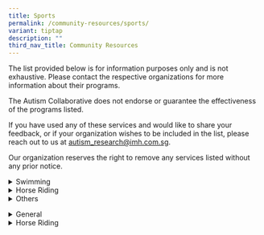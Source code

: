 ```yaml
---
title: Sports
permalink: /community-resources/sports/
variant: tiptap
description: ""
third_nav_title: Community Resources
---
```

<p>The list provided below is for information purposes only and is not exhaustive.
Please contact the respective organizations for more information about
their programs.</p>
<p>The Autism Collaborative does not endorse or guarantee the effectiveness
of the programs listed.</p>
<p>If you have used any of these services and would like to share your feedback,
or if your organization wishes to be included in the list, please reach
out to us at <a href="mailto:autism_research@imh.com.sg" rel="noopener noreferrer nofollow" target="_blank">autism_research@imh.com.sg</a>.</p>
<p>Our organization reserves the right to remove any services listed without
any prior notice.</p>
<div data-type="detailGroup" class="isomer-accordion-group isomer-accordion isomer-accordion-white">
<details class="isomer-details">
<summary>Swimming</summary>
<div data-type="detailsContent" class="isomer-details-content">
<table style="minWidth: 50px">
<colgroup>
<col>
<col>
</colgroup>
<tbody>
<tr>
<th rowspan="1" colspan="1">
<p>Organization</p>
</th>
<th rowspan="1" colspan="1">
<p>Program Information</p>
</th>
</tr>
<tr>
<td rowspan="1" colspan="1">
<p><a href="https://swishswimming.com/" rel="noopener nofollow" target="_blank">Swish Swimming</a>
</p>
<p></p>
<p>Tel: 9832 2522</p>
<p>Email: <a href="mailto:admin@swishswimming.com" rel="noopener noreferrer nofollow" target="_blank">admin@swishswimming.com</a>
</p>
</td>
<td rowspan="1" colspan="1">
<p>Swish Swimming offers personalised, adaptive lessons led by trained instructors
to support children with special needs, ensuring a positive and enriching
experience for every child.</p>
<p></p>
<p>Their classes are designed to provide individualised attention, customised
learning plans and therapeutic benefits.</p>
</td>
</tr>
</tbody>
</table>
</div>
</details>
</div>
<div data-type="detailGroup" class="isomer-accordion-group isomer-accordion isomer-accordion-white">
<details class="isomer-details">
<summary>Horse Riding</summary>
<div data-type="detailsContent" class="isomer-details-content">
<table style="minWidth: 50px">
<colgroup>
<col>
<col>
</colgroup>
<tbody>
<tr>
<th rowspan="1" colspan="1">
<p>Organization</p>
</th>
<th rowspan="1" colspan="1">
<p>Program Information</p>
</th>
</tr>
<tr>
<td rowspan="1" colspan="1">
<p><a href="https://rdasingapore.org" rel="noopener nofollow" target="_blank">Riding for the Disabled Association (RDA)</a>
</p>
<p></p>
<p>Tel: 6250 0176</p>
<p>Email: <a href="mailto:mail@rdasingapore.org.sg" rel="noopener noreferrer nofollow" target="_blank">mail@rdasingapore.org.sg</a>
</p>
<p></p>
</td>
<td rowspan="1" colspan="1">
<p>RDA provides equine-assisted therapy to the disabled beneficiaries in
the community. They work with various types of disabilities, including
physical, developmental, cognitive and learning disabilities in children
and adults.</p>
<ul data-tight="true" class="tight">
<li>
<p>Therapeutic Riding: Individuals are usually allocated a 9 to 10 week course,
allowing riders to work on their goals and objectives set before riding
begins.</p>
<p></p>
</li>
</ul>
<p><em>To be eligible for the riding programme, there is an age requirement of 5 years and older, and a weight limit of 60kg.</em>
</p>
<ul data-tight="true" class="tight">
<li>
<p>Ground Programme: Off-the-horse therapy, allowing individuals to partake
in activities off the horse such as interacting with the horse, horse care,
handling and groundwork.</p>
<p></p>
</li>
</ul>
<p><em>The ground programme is currently only open to groups from SPEDS or SSAs. Individual signups are not allowed at the moment.</em>
</p>
</td>
</tr>
</tbody>
</table>
</div>
</details>
</div>
<div data-type="detailGroup" class="isomer-accordion-group isomer-accordion isomer-accordion-white">
<details class="isomer-details">
<summary>Others</summary>
<div data-type="detailsContent" class="isomer-details-content">
<table style="minWidth: 50px">
<colgroup>
<col>
<col>
</colgroup>
<tbody>
<tr>
<th rowspan="1" colspan="1">
<p>Organization</p>
</th>
<th rowspan="1" colspan="1">
<p>Program Information</p>
</th>
</tr>
<tr>
<td rowspan="1" colspan="1">
<p><a href="https://www.specialolympics.org.sg/" rel="noopener nofollow" target="_blank">Special Olympics Singapore</a>
</p>
<p></p>
<p>Tel: 6293 3182</p>
<p>Email: <a href="mailto:admin@specialolympics.org.sg" rel="noopener noreferrer nofollow" target="_blank">admin@specialolympics.org.sg</a>
</p>
</td>
<td rowspan="1" colspan="1">
<p>Special Olympics Singapore (SOSG) is part of a global organization that
serves athletes with intellectual disability.</p>
<p>Available sports include: athletics, badminton, basketball, bocce, bowling,
dance sport, floorball, football and swimming.</p>
<ul data-tight="true" class="tight">
<li>
<p>Athletes will be able to represent SOSG in National, Regional and International
games.</p>
</li>
</ul>
<p>Other programs available: Play Inclusive, Young Athletes, Healthy Athletes,
Motor Activities Training Program and Athlete Leadership.</p>
<p><em>*To confirm their eligibility, a clinical report indicating an IQ score below 75 is required for individuals diagnosed with autism.</em>
</p>
</td>
</tr>
<tr>
<td rowspan="1" colspan="1">
<p><a href="https://www.innervatefit.com/adaptives" rel="noopener nofollow" target="_blank">Innervate</a>
</p>
<p></p>
<p>Tel: 8886 3099</p>
<p>Email: <a href="mailto:info@innervatefit.com" rel="noopener noreferrer nofollow" target="_blank">info@innervatefit.com</a>
</p>
</td>
<td rowspan="1" colspan="1">
<p>Innvervate aims to make fitness inclusive and accessible for people from
all walks of life. They have conducted programmes for various groups, including
AWWA, MINDS, APSN and SPD.</p>
<p></p>
<p>Their Adaptive CrossFit Program is specially designed for individuals
with disabilities.</p>
</td>
</tr>
<tr>
<td rowspan="1" colspan="1">
<p><a href="www.bazgym.com" rel="noopener nofollow" target="_blank">BazGym</a>
</p>
<p></p>
<p>Contact: 9437 5479 (Whatsapp)</p>
<p></p>
</td>
<td rowspan="1" colspan="1">
<p>BazGym Gymnastics School includes programs for children with special needs.</p>
<p></p>
<p>Their PhysioGym program is specially designed for individuals with special
needs. This program is also conducted at various schools, including Pathlight
School, Eden School, Grace Orchard School, Rainbow Centre and AWWA.</p>
</td>
</tr>
</tbody>
</table>
</div>
</details>
</div>
<p></p>
<div data-type="detailGroup" class="isomer-accordion-group isomer-accordion isomer-accordion-white">
<details class="isomer-details">
<summary>General</summary>
<div data-type="detailsContent" class="isomer-details-content">
<table style="minWidth: 50px">
<colgroup>
<col>
<col>
</colgroup>
<tbody>
<tr>
<th rowspan="1" colspan="1">
<p>Organization</p>
</th>
<th rowspan="1" colspan="1">
<p>Information</p>
</th>
</tr>
<tr>
<td rowspan="1" colspan="1">
<p><a href="https://www.specialolympics.org.sg" rel="noopener nofollow" target="_blank">Special Olympics Singapore (SOSG)</a>
</p>
<p></p>
<p>Contact: 6293 3182</p>
<p>Email: <a href="mailto:admin@specialolympics.org.sg" rel="noopener noreferrer nofollow" target="_blank">admin@specialolympics.org.sg</a>
</p>
</td>
<td rowspan="1" colspan="1">
<p>Special Olympics Singapore (SOSG) is part of a global organization that
serves athletes with intellectual disability.</p>
<p>Available sports include: athletics, badminton, basketball, bocce, bowling,
dance sport, floorball, football and swimming.</p>
<ul data-tight="true" class="tight">
<li>
<p>Athletes will be able to represent SOSG in National, Regional and International
games.</p>
</li>
</ul>
<p>Other programs available: Play Inclusive, Young Athletes, Healthy Athletes,
Motor Activities Training Program and Athlete Leadership.</p>
<p><em>*To confirm their eligibility, a clinical report indicating an IQ score below 75 is required for individuals diagnosed with autism.</em>
</p>
</td>
</tr>
</tbody>
</table>
</div>
</details>
</div>
<div data-type="detailGroup" class="isomer-accordion-group isomer-accordion isomer-accordion-white">
<details class="isomer-details">
<summary>Horse Riding</summary>
<div data-type="detailsContent" class="isomer-details-content">
<table style="minWidth: 50px">
<colgroup>
<col>
<col>
</colgroup>
<tbody>
<tr>
<th rowspan="1" colspan="1">
<p>Organization</p>
</th>
<th rowspan="1" colspan="1">
<p>Information</p>
</th>
</tr>
<tr>
<td rowspan="1" colspan="1">
<p><a href="https://rdasingapore.org/" rel="noopener nofollow" target="_blank">Riding for the Disabled Association (RDA)</a>
</p>
<p></p>
<p>Contact: 6250 0176</p>
<p>Email: <a href="mailto:mail@rdasingapore.org.sg" rel="noopener noreferrer nofollow" target="_blank">mail@rdasingapore.org.sg</a>
</p>
</td>
<td rowspan="1" colspan="1">
<p>RDA provides equine-assisted therapy to the disabled beneficiaries in
the community. They work with various types of disabilities, including
physical, developmental, cognitive and learning disabilities in children
and adults.</p>
<p>Therapeutic Riding: Individuals are usually allocated a 9 to 10 week course,
allowing riders to work on their goals and objectives set before riding
begins.</p>
<p><em>*To be eligible for the riding programme, there is an age requirement of 5 years and older, and a weight limit of 60kg.</em>
</p>
<p>Ground Programme: Off-the-horse therapy, allowing individuals to partake
in activities off the horse such as interacting with the horse, horse care,
handling and groundwork.</p>
<p><em>*The ground programme is currently only open to groups from SPEDs or SSAs.</em>
</p>
</td>
</tr>
</tbody>
</table>
</div>
</details>
</div>
<p></p>